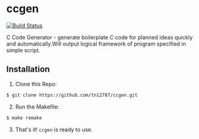 # ccgen

[![Build Status](https://travis-ci.org/tn12787/ccgen.svg?branch=master)](https://travis-ci.org/tn12787/ccgen)  

C Code Generator - generate boilerplate C code for planned ideas quickly and automatically.Will output logical framework of program specified in simple script.  


## Installation  

1. Clone this Repo:  
  ```bash
  $ git clone https://github.com/tn12787/ccgen.git
  ```
2. Run the Makefile:  
  ```bash
  $ make remake
  ```
3. That's it! `ccgen` is ready to use.